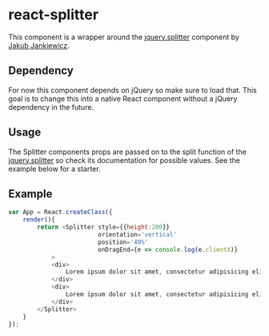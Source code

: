 # react-splitter

This component is a wrapper around the [jquery.splitter](https://github.com/jcubic/jquery.splitter) component by [Jakub Jankiewicz](http://jcubic.pl). 

## Dependency
For now this component depends on jQuery so make sure to load that. This goal is to change this into a native React component without a jQuery dependency in the future.

## Usage
The Splitter components props are passed on to the split function of the [jquery.splitter](https://github.com/jcubic/jquery.splitter) so check its documentation for possible values. See the example below for a starter.

## Example
```javascript
var App = React.createClass({
    render(){
        return <Splitter style={{height:200}}
                         orientation='vertical'
                         position='40%'
                         onDragEnd={e => console.log(e.clientX)}
            >
            <div>
                Lorem ipsum dolor sit amet, consectetur adipisicing elit. 
            </div>
            <div>
                Lorem ipsum dolor sit amet, consectetur adipisicing elit. 
            </div>
        </Splitter>
    }
});
```